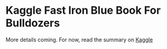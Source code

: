 # Kaggle Fast Iron Blue Book For Bulldozers
More details coming.  For now, read the summary on [Kaggle](https://www.kaggle.com/c/bluebook-for-bulldozers/forums/t/4368/congratulations-to-the-preliminary-winners/23355#post23355)

